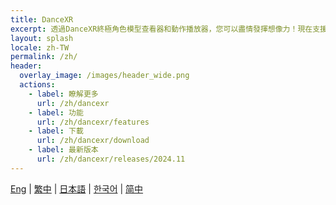 ```yaml
---
title: DanceXR
excerpt: 透過DanceXR終極角色模型查看器和動作播放器，您可以盡情發揮想像力！現在支援VR，且可在PC、Mac和Android上使用。讓您的創意迸發，讓角色以前所未有的方式活靈活現！
layout: splash
locale: zh-TW
permalink: /zh/
header:
  overlay_image: /images/header_wide.png
  actions: 
    - label: 瞭解更多
      url: /zh/dancexr
    - label: 功能
      url: /zh/dancexr/features
    - label: 下載
      url: /zh/dancexr/download
    - label: 最新版本
      url: /zh/dancexr/releases/2024.11
---
```


[Eng](/dancexr) | [繁中](/tw/dancexr) | [日本語](/jp/dancexr) | [한국어](/kr/dancexr) | [简中](/zh/dancexr)